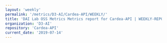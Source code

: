 ```yaml
---
layout: 'weekly'
permalink: '/metrics/D3-AI/Cardea-API/WEEKLY/'
title: 'DAI Lab OSS Metrics Metrics report for Cardea-API | WEEKLY-REPORT-2019-07-14'
organization: 'D3-AI'
repository: 'Cardea-API'
current_date: '2019-07-14'
---
```


